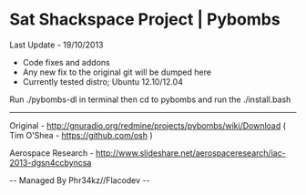 
Sat Shackspace Project | Pybombs
=================================

Last Update - 19/10/2013

- Code fixes and addons
- Any new fix to the original git will be dumped here
- Currently tested distro; Ubuntu 12.10/12.04

Run ./pybombs-dl in terminal then cd to pybombs and run the ./install.bash

-----

Original - http://gnuradio.org/redmine/projects/pybombs/wiki/Download ( Tim O'Shea - https://github.com/osh )

Aerospace Research - http://www.slideshare.net/aerospaceresearch/iac-2013-dgsn4ccbyncsa


-- Managed By Phr34kz//Flacodev --